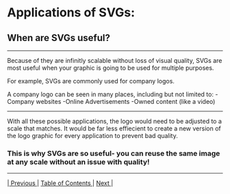 # Applications of SVGs:
## When are SVGs useful?
---
Because of they are infinitly scalable without loss of visual quality, SVGs are most useful when your graphic is going to be used for multiple purposes.

For example, SVGs are commonly used for company logos. 

A company logo can be seen in many places, including but not limited to:
-Company websites
-Online Advertisements
-Owned content (like a video)

---
With all these possible applications, the logo would need to be adjusted to a scale that matches. It would be far less effiecient to create a new version of the logo graphic for every application to prevent bad quality.
### This is why SVGs are so useful- you can reuse the same image at any scale without an issue with quality! 
---
|[ Previous ](Page2.md) | [ Table of Contents ](README.md) | [ Next ](Page4.md)|
